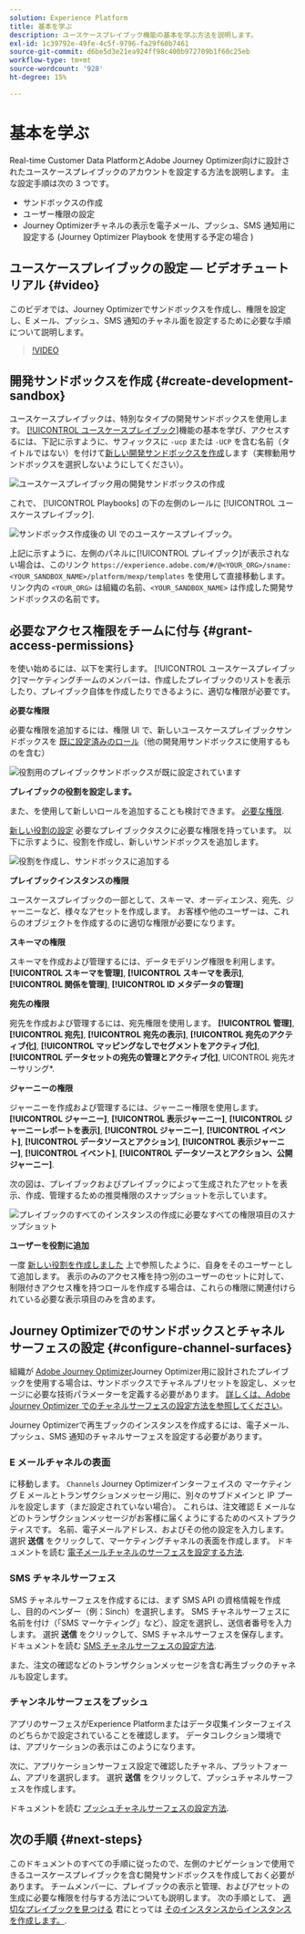 ```yaml
---
solution: Experience Platform
title: 基本を学ぶ
description: ユースケースプレイブック機能の基本を学ぶ方法を説明します。
exl-id: 1c39792e-49fe-4c5f-9796-fa29f60b7461
source-git-commit: d6be5d3e21ea924ff98c400b972709b1f60c25eb
workflow-type: tm+mt
source-wordcount: '928'
ht-degree: 15%

---
```



# 基本を学ぶ

Real-time Customer Data PlatformとAdobe Journey Optimizer向けに設計されたユースケースプレイブックのアカウントを設定する方法を説明します。 主な設定手順は次の 3 つです。

* サンドボックスの作成
* ユーザー権限の設定
* Journey Optimizerチャネルの表示を電子メール、プッシュ、SMS 通知用に設定する (Journey Optimizer Playbook を使用する予定の場合 )

## ユースケースプレイブックの設定 — ビデオチュートリアル {#video}

このビデオでは、Journey Optimizerでサンドボックスを作成し、権限を設定し、E メール、プッシュ、SMS 通知のチャネル面を設定するために必要な手順について説明します。

>[!VIDEO](https://video.tv.adobe.com/v/3426987?learn=on)

## 開発サンドボックスを作成 {#create-development-sandbox}

ユースケースプレイブックは、特別なタイプの開発サンドボックスを使用します。 [[!UICONTROL ユースケースプレイブック]](/help/use-case-playbooks/playbooks/overview.md)機能の基本を学び、アクセスするには、下記に示すように、サフィックスに `-ucp` または `-UCP` を含む名前（タイトルではない）を付けて[新しい開発サンドボックスを作成](/help/sandboxes/ui/user-guide.md#create)します（実稼動用サンドボックスを選択しないようにしてください）。

![ユースケースプレイブック用の開発サンドボックスの作成](/help/use-case-playbooks/assets/playbooks/get-started/create-sandbox-ucp.png)

これで、 [!UICONTROL Playbooks] の下の左側のレールに [!UICONTROL ユースケースプレイブック].

![サンドボックス作成後の UI でのユースケースプレイブック。](/help/use-case-playbooks/assets/playbooks/get-started/ucp-sandbox-in-ui.png)

上記に示すように、左側のパネルに[!UICONTROL プレイブック]が表示されない場合は、このリンク `https://experience.adobe.com/#/@<YOUR_ORG>/sname:<YOUR_SANDBOX_NAME>/platform/mexp/templates` を使用して直接移動します。リンク内の `<YOUR_ORG>` は組織の名前、`<YOUR_SANDBOX_NAME>` は作成した開発サンドボックスの名前です。

## 必要なアクセス権限をチームに付与 {#grant-access-permissions}

を使い始めるには、以下を実行します。 [!UICONTROL ユースケースプレイブック]マーケティングチームのメンバーは、作成したプレイブックのリストを表示したり、プレイブック自体を作成したりできるように、適切な権限が必要です。

**必要な権限**

必要な権限を追加するには、権限 UI で、新しいユースケースプレイブックサンドボックスを [既に設定済みのロール](/help/access-control/abac/ui/permissions.md#managing-sandboxes-for-role)（他の開発用サンドボックスに使用するものを含む）

![役割用のプレイブックサンドボックスが既に設定されています](/help/use-case-playbooks/assets/playbooks/get-started/permissions-to-existing-roles.png)

**プレイブックの役割を設定します。**

また、を使用して新しいロールを追加することも検討できます。 [必要な権限](/help/access-control/home.md#sandboxes-and-permissions).

[新しい役割の設定](/help/access-control/abac/ui/permissions.md) 必要なプレイブックタスクに必要な権限を持っています。 以下に示すように、役割を作成し、新しいサンドボックスを追加します。

![役割を作成し、サンドボックスに追加する](/help/use-case-playbooks/assets/playbooks/get-started/create-new-role.png)

**プレイブックインスタンスの権限**

ユースケースプレイブックの一部として、スキーマ、オーディエンス、宛先、ジャーニーなど、様々なアセットを作成します。 お客様や他のユーザーは、これらのオブジェクトを作成するのに適切な権限が必要になります。

**スキーマの権限**

スキーマを作成および管理するには、データモデリング権限を利用します。 **[!UICONTROL スキーマを管理]**, **[!UICONTROL スキーマを表示]**, **[!UICONTROL 関係を管理]**, **[!UICONTROL ID メタデータの管理]**

**宛先の権限**

宛先を作成および管理するには、宛先権限を使用します。 **[!UICONTROL 管理]**, **[!UICONTROL 宛先]**, **[!UICONTROL 宛先の表示]**, **[!UICONTROL 宛先のアクティブ化]**, **[!UICONTROL マッピングなしでセグメントをアクティブ化]**, **[!UICONTROL データセットの宛先の管理とアクティブ化]**, UICONTROL 宛先オーサリング*.

**ジャーニーの権限**

ジャーニーを作成および管理するには、ジャーニー権限を使用します。 **[!UICONTROL ジャーニー]**, **[!UICONTROL 表示ジャーニー]**, **[!UICONTROL ジャーニーレポートを表示]**, **[!UICONTROL ジャーニー]**, **[!UICONTROL イベント]**, **[!UICONTROL データソースとアクション]**, **[!UICONTROL 表示ジャーニー]**, **[!UICONTROL イベント]**, **[!UICONTROL データソースとアクション、公開ジャーニー]**.

次の図は、プレイブックおよびプレイブックによって生成されたアセットを表示、作成、管理するための推奨権限のスナップショットを示しています。

![プレイブックのすべてのインスタンスの作成に必要なすべての権限項目のスナップショット](/help/use-case-playbooks/assets/playbooks/get-started/permission-snapshot.png)

**ユーザーを役割に追加**

一度 [新しい役割を作成しました](/help/access-control/abac/ui/permissions.md#managing-users-for-role) 上で参照したように、自身をそのユーザーとして追加します。 表示のみのアクセス権を持つ別のユーザーのセットに対して、制限付きアクセス権を持つロールを作成する場合は、これらの権限に関連付けられている必要な表示項目のみを含めます。

## Journey Optimizerでのサンドボックスとチャネルサーフェスの設定 {#configure-channel-surfaces}

組織が [Adobe Journey Optimizer](https://experienceleague.adobe.com/docs/journey-optimizer/using/ajo-home.html?lang=ja)Journey Optimizer用に設計されたプレイブックを使用する場合は、サンドボックスでチャネルプリセットを設定し、メッセージに必要な技術パラメーターを定義する必要があります。 [詳しくは、Adobe Journey Optimizer でのチャネルサーフェスの設定方法を参照してください](https://experienceleague.adobe.com/docs/journey-optimizer/using/configuration/channel-surfaces.html?lang=ja)。

Journey Optimizerで再生ブックのインスタンスを作成するには、電子メール、プッシュ、SMS 通知のチャネルサーフェスを設定する必要があります。

### E メールチャネルの表面

に移動します。 `Channels` Journey Optimizerインターフェイスの マーケティング E メールとトランザクションメッセージ用に、別々のサブドメインと IP プールを設定します（まだ設定されていない場合）。 これらは、注文確認 E メールなどのトランザクションメッセージがお客様に届くようにするためのベストプラクティスです。 名前、電子メールアドレス、およびその他の設定を入力します。 選択 **送信** をクリックして、マーケティングチャネルの表面を作成します。 ドキュメントを読む [電子メールチャネルのサーフェスを設定する方法](https://experienceleague.adobe.com/docs/journey-optimizer/using/email/configure-email/email-settings.html).

### SMS チャネルサーフェス

SMS チャネルサーフェスを作成するには、まず SMS API の資格情報を作成し、目的のベンダー（例：Sinch）を選択します。 SMS チャネルサーフェスに名前を付け（「SMS マーケティング」など）、設定を選択し、送信者番号を入力します。 選択 **送信** をクリックして、SMS チャネルサーフェスを保存します。 ドキュメントを読む [SMS チャネルサーフェスの設定方法](https://experienceleague.adobe.com/docs/journey-optimizer/using/sms/sms-configuration.html?lang=ja#message-preset-sms).

また、注文の確認などのトランザクションメッセージを含む再生ブックのチャネルも設定します。

### チャンネルサーフェスをプッシュ

アプリのサーフェスがExperience Platformまたはデータ収集インターフェイスのどちらかで設定されていることを確認します。 データコレクション環境では、アプリケーションの表示はこのようになります。

<!-- ![App surfaces in Data collections](/help/use-case-playbooks/assets/playbooks/get-started/.png) -->

次に、アプリケーションサーフェス設定で確認したチャネル、プラットフォーム、アプリを選択します。 選択 **送信** をクリックして、プッシュチャネルサーフェスを作成します。

ドキュメントを読む [プッシュチャネルサーフェスの設定方法](https://experienceleague.adobe.com/docs/journey-optimizer/using/push/push-config/push-configuration.html).

## 次の手順 {#next-steps}

このドキュメントのすべての手順に従ったので、左側のナビゲーションで使用できるユースケースプレイブックを含む開発サンドボックスを作成しておく必要があります。 チームメンバーに、プレイブックの表示と管理、およびアセットの生成に必要な権限を付与する方法についても説明します。 次の手順として、 [適切なプレイブックを見つける](/help/use-case-playbooks/playbooks/discover.md) 君にとっては [そのインスタンスからインスタンスを作成します。](/help/use-case-playbooks/playbooks/create-share-reuse.md).